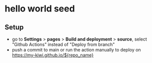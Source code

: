 # hello world seed
## Setup
- go to **Settings** > **pages** > **Build and deployment** > **source**, select "Github Actions" instead of "Deploy from branch"
- push a commit to main or run the action manually to deploy on https://my-kiwi.github.io/${repo_name}
